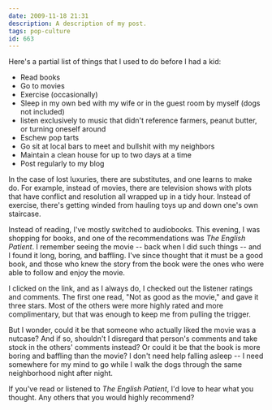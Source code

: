 ```yaml
---
date: 2009-11-18 21:31
description: A description of my post.
tags: pop-culture
id: 663
---
```

Here's a partial list of things that I used to do before I had a kid:

<UL>
	<li>Read books</li>
	<li>Go to movies</li>
	<li>Exercise (occasionally)</li>
	<li>Sleep in my own bed with my wife or in the guest room by myself (dogs not included)
	</li><li>listen exclusively to music that didn't reference farmers, peanut butter, or turning oneself around</li>
	<li>Eschew pop tarts</li>
	<li>Go sit at local bars to meet and bullshit with my neighbors
	</li><li>Maintain a clean house for up to two days at a time</li>
	<li>Post regularly to my blog</li>
</UL>
<!--more-->
In the case of lost luxuries, there are substitutes, and one learns to make do.  For example, instead of movies, there are television shows with plots that have conflict and resolution all wrapped up in a tidy hour.  Instead of exercise, there's getting winded from hauling toys up and down one's own staircase.

Instead of reading, I've mostly switched to audiobooks.  This evening, I was shopping for books, and one of the recommendations was <i>The English Patient</i>.  I remember seeing the movie -- back when I did such things -- and I found it long, boring, and baffling.  I've since thought that it must be a good book, and those who knew the story from the book were the ones who were able to follow and enjoy the movie.

I clicked on the link, and as I always do, I checked out the listener ratings and comments.  The first one read, "Not as good as the movie," and gave it three stars.  Most of the others were more highly rated and more complimentary, but that was enough to keep me from pulling the trigger.

But I wonder, could it be that someone who actually liked the movie was a nutcase?  And if so, shouldn't I disregard that person's comments and take stock in the others' comments instead?  Or could it be that the book is more boring and baffling than the movie?  I don't need help falling asleep -- I need somewhere for my mind to go while I walk the dogs through the same neighborhood night after night.

If you've read or listened to <i>The English Patient</i>, I'd love to hear what you thought.  Any others that you would highly recommend?